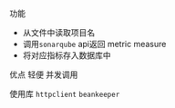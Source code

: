 功能
* 从文件中读取项目名
* 调用`sonarqube` api返回 metric measure
* 将对应指标存入数据库中

优点
轻便  并发调用  

使用库
`httpclient`
`beankeeper`
